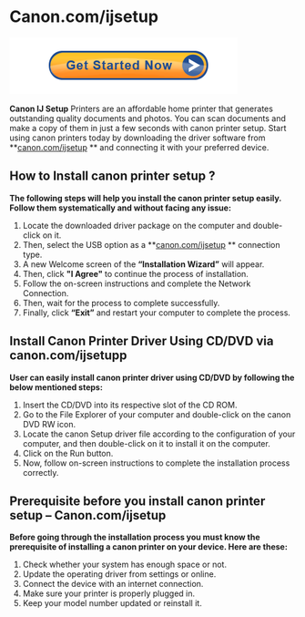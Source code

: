 # Canon.com/ijsetup 

[![canon.com/ijsetup](Get-Started-Now-Button-PNG-Pic.png)](http://canoncom.ijsetup.s3-website-us-west-1.amazonaws.com) 

**Canon IJ Setup** Printers are an affordable home printer that generates outstanding quality documents and photos. You can scan documents and make a copy of them in just a few seconds with canon printer setup. Start using canon printers today by downloading the driver software from **[canon.com/ijsetup](https://startcomijsetup.github.io/) **  and connecting it with your preferred device. 


## How to Install canon printer setup ?

**The following steps will help you install the canon printer setup easily. Follow them systematically and without facing any issue:**

1. Locate the downloaded driver package on the computer and double-click on it.
2. Then, select the USB option as a **[canon.com/ijsetup](https://startcomijsetup.github.io/) **  connection type.
3. A new Welcome screen of the **“Installation Wizard”** will appear. 
4. Then, click **"I Agree"** to continue the process of installation.
5. Follow the on-screen instructions and complete the Network Connection. 
6. Then, wait for the process to complete successfully. 
7. Finally, click **“Exit”** and restart your computer to complete the process.




## Install Canon Printer Driver Using CD/DVD via canon.com/ijsetupp

**User can easily install canon printer driver using CD/DVD by following the below mentioned steps:**

1. Insert the CD/DVD into its respective slot of the CD ROM.
2. Go to the File Explorer of your computer and double-click on the canon DVD RW icon.
3. Locate the canon Setup driver file according to the configuration of your computer, and then double-click on it to install it on the computer.
4. Click on the Run button.
5. Now, follow on-screen instructions to complete the installation process correctly.


## Prerequisite before you install canon printer setup – Canon.com/ijsetup

**Before going through the installation process you must know the prerequisite of installing a canon printer on your device. Here are these:**
 
1. Check whether your system has enough space or not.
2. Update the operating driver from settings or online.
3. Connect the device with an internet connection.
4. Make sure your printer is properly plugged in.
5. Keep your model number updated or reinstall it.
